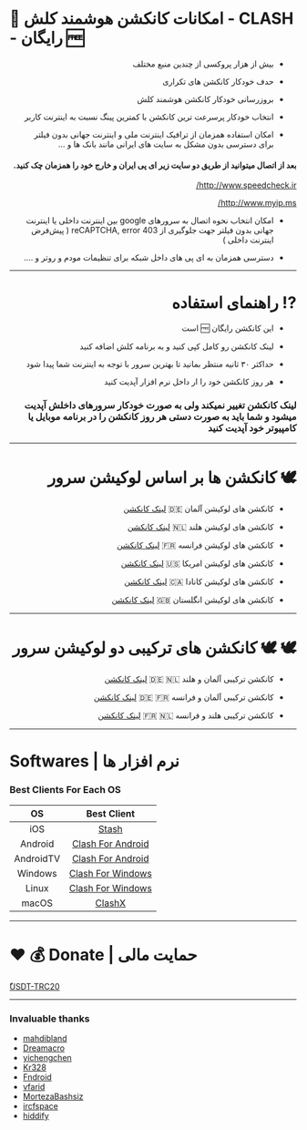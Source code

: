 # 📌  امکانات کانکشن هوشمند کلش - CLASH - رایگان 🆓

<div  dir="rtl">

- بیش از هزار پروکسی از چندین منبع مختلف
<div  dir="rtl">

- حدف خودکار کانکشن های تکراری
<div  dir="rtl">

- بروزرسانی خودکار کانکشن هوشمند کلش
<div  dir="rtl">

- انتخاب خودکار پرسرعت ترین کانکشن با کمترین پینگ نسبت به اینترنت کاربر
<div  dir="rtl">

- امکان استفاده همزمان از ترافیک اینترنت ملی و اینترنت جهانی بدون فیلتر برای دسترسی بدون مشکل به سایت های ایرانی مانند بانک ها و ...

#### بعد از اتصال میتوانید از طریق دو سایت زیر ای پی ایران و خارج خود را همزمان چک کنید.

http://www.speedcheck.ir/

http://www.myip.ms/

<div  dir="rtl">

- امکان انتخاب نحوه اتصال به سرورهای google بین اینترنت داخلی یا اینترنت جهانی بدون فیلتر جهت جلوگیری از reCAPTCHA, error 403 ( پیش‌فرض اینترنت داخلی )
<div  dir="rtl">

- دسترسی همزمان به ای پی های داخل شبکه برای تنظیمات مودم و روتر و ....
<div  dir="rtl">

-----------------------
# ⁉️ راهنمای استفاده 

- این کانکشن رایگان 🆓 است
<div  dir="rtl">

- لینک کانکشن رو کامل کپی کنید و به برنامه کلش اضافه کنید
<div  dir="rtl">

- حداکثر ۳۰ ثانیه منتظر بمانید تا بهترین سرور با توجه به اینترنت شما پیدا شود
<div  dir="rtl">

- هر روز کانکشن خود را ار داخل نرم افزار آپدیت کنید
### لینک کانکشن تغییر نمیکند ولی به صورت خودکار سرورهای داخلش آپدیت میشود و شما باید به صورت دستی هر روز کانکشن را در برنامه موبایل یا کامپیوتر خود آپدیت کنید
<div  dir="rtl">

-----------------------
# 🕊️ کانکشن ها بر اساس لوکیشن سرور

- کانکشن های لوکیشن آلمان 🇩🇪 [لینک کانکشن](https://raw.githubusercontent.com/brommbromley/Smart-Clash/main/germany.yaml)
<div  dir="rtl">

- کانکشن های لوکیشن هلند 🇳🇱 [لینک کانکشن](https://raw.githubusercontent.com/brommbromley/Smart-Clash/main/netherlands.yaml)
<div  dir="rtl">

- کانکشن های لوکیشن فرانسه 🇫🇷 [لینک کانکشن](https://raw.githubusercontent.com/brommbromley/Smart-Clash/main/france.yaml)
<div  dir="rtl">

- کانکشن های لوکیشن امریکا 🇺🇸 [لینک کانکشن](https://raw.githubusercontent.com/brommbromley/Smart-Clash/main/us.yaml)
<div  dir="rtl">

- کانکشن های لوکیشن کانادا 🇨🇦 [لینک کانکشن](https://raw.githubusercontent.com/brommbromley/Smart-Clash/main/canada.yaml)
<div  dir="rtl">

- کانکشن های لوکیشن انگلستان 🇬🇧 [لینک کانکشن](https://raw.githubusercontent.com/brommbromley/Smart-Clash/main/uk.yaml)
<div  dir="rtl">


-----------------------
# 🕊️ 🕊️ کانکشن های ترکیبی دو لوکیشن سرور


- کانکشن ترکیبی آلمان و هلند 🇩🇪 🇳🇱 [لینک کانکشن](https://raw.githubusercontent.com/brommbromley/Smart-Clash/main/GermanyNetherlands.yaml)
<div  dir="rtl">


- کانکشن ترکیبی آلمان و فرانسه 🇩🇪 🇫🇷 [لینک کانکشن](https://raw.githubusercontent.com/brommbromley/Smart-Clash/main/GermanyFrance.yaml)
<div  dir="rtl">


- کانکشن ترکیبی هلند و فرانسه 🇫🇷 🇳🇱 [لینک کانکشن](https://raw.githubusercontent.com/brommbromley/Smart-Clash/main/NetherlandsFrance.yaml)
<div  dir="rtl">



-------------------------------------------------
<div  dir="ltr">

# Softwares | نرم افزار ها

  ### Best Clients For Each OS

|    OS   |              Best Client               |
|:-------:|:--------------------------------------:|
|   iOS   |            [Stash](https://apps.apple.com/us/app/stash-rule-based-proxy/id1596063349)         |
| Android |            [Clash For Android](https://play.google.com/store/apps/details?id=com.github.kr328.clash&hl=en&gl=US)         |
|AndroidTV|            [Clash For Android](https://github.com/Kr328/ClashForAndroid/releases)         |
| Windows |            [Clash For Windows](https://github.com/Fndroid/clash_for_windows_pkg/releases)         |
|  Linux  |           [Clash For Windows](https://github.com/Fndroid/clash_for_windows_pkg/releases)          |
|  macOS  |       [ClashX](https://github.com/yichengchen/clashX/releases) | [Clash For Windows](https://github.com/Fndroid/clash_for_windows_pkg/releases)     |



---
# ❤️ 💰 Donate | حمایت مالی

[َُUSDT-TRC20](https://github.com/brommbromley/Smart-Clash/blob/06dcd5c24c19dfdb6d42311e146b520ca723b338/Donate-USDT-TRC20.png)

---
### Invaluable thanks

- [mahdibland](https://github.com/mahdibland/V2RayAggregator) 
- [Dreamacro](https://github.com/Dreamacro/clash) 
- [yichengchen](https://github.com/yichengchen/clashX)  
- [Kr328](https://github.com/Kr328/ClashForAndroid) 
- [Fndroid](https://github.com/Fndroid/clash_for_windows_pkg) 
- [vfarid](https://github.com/vfarid) 
- [MortezaBashsiz](https://github.com/MortezaBashsiz) 
- [ircfspace](https://github.com/ircfspace) 
- [hiddify](https://github.com/hiddify/hiddify-config)  
